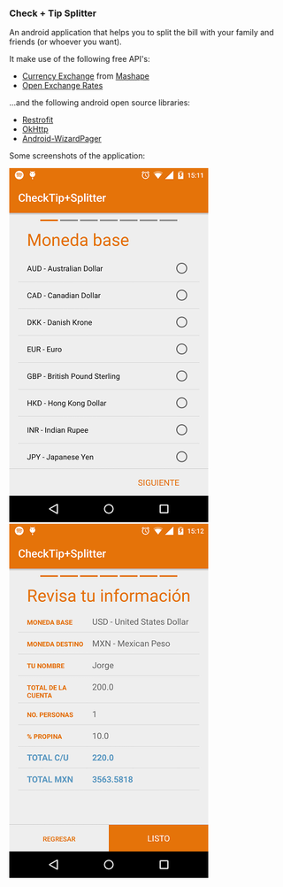 ###  Check + Tip Splitter

An android application that helps you to split the bill with your family and friends (or whoever you want).

It make use of the following free API's:

- [Currency Exchange](https://www.mashape.com/fyhao/currency-exchange) from [Mashape](https://www.mashape.com)
- [Open Exchange Rates](https://openexchangerates.org)

...and the following android open source libraries:

- [Restrofit](http://square.github.io/retrofit/)
- [OkHttp](http://square.github.io/okhttp/)
- [Android-WizardPager](https://github.com/romannurik/Android-WizardPager)

Some screenshots of the application:

![Image](https://raw.githubusercontent.com/lalongooo/checktipsplitter/master/screenshots/Screenshot_2015-07-23-15-11-54.png)
![Image](https://raw.githubusercontent.com/lalongooo/checktipsplitter/master/screenshots/Screenshot_2015-07-23-15-12-16.png)
